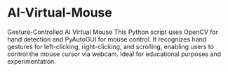 # AI-Virtual-Mouse
 Gesture-Controlled AI Virtual Mouse  This Python script uses OpenCV for hand detection and PyAutoGUI for mouse control. It recognizes hand gestures for left-clicking, right-clicking, and scrolling, enabling users to control the mouse cursor via webcam. Ideal for educational purposes and experimentation.
